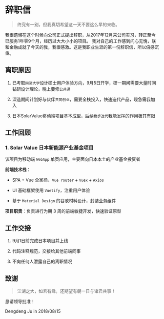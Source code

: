 # 辞职信

> 终究有一别，但我真切希望这一天不要这么早的来临。

我很遗憾在这个时候向公司正式提出辞职，从2017年12月来公司实习，转正至今已服务1年零9个月，经历过大大小小的项目。
我对自己的工作感到问心无愧，联和金融成就了今天的我，我很感激。这是我职业生涯的第一份辞职信，所以倍感沉重。

## 离职原因

1. 已考取`同济大学`设计硕士用户体验方向，9月5日开学，研一期间需要大量时间钻研设计理论，晚上要修`公共课`

2. 深造期间计划好与伙伴`共同创业`，需要全栈投入，快速迭代产品，现急需我加入

3. 日本SolarValue移动端项目基本成型，后续`稳步迭代`我能发挥的作用极其有限

## 工作回顾

### 1. Solar Value 日本新能源产业基金项目

该项目为移动端 `WebApp` 单页应用，主要面向日本本土的产业基金投资者

**前端技术栈**：

- SPA + Vue 全家桶，`Vue router` + `Vuex` + `Axios`

- UI 基础框架使用 `Vuetify`，注重用户体验

- 基于 `Material Design` 的谷歌材料设计，封装业务组件

**项目职责**：负责进行为期 3 周的前端敏捷开发，快速验证原型

## 工作交接

1. 9月1日前完成日本项目并上线

2. 代码注释规范，交接给其他前端同事

3. 不向任何人泄露自己的离职情况

## 致谢

> 江湖之大，如若有缘，还期望有朝一日与诸君共事！

恳请领导批准！

Dengdeng Ju in 2018/08/15